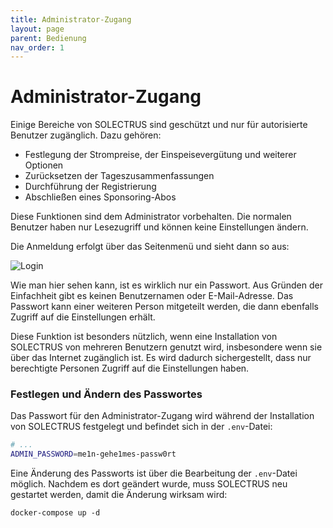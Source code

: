 ```yaml
---
title: Administrator-Zugang
layout: page
parent: Bedienung
nav_order: 1
---
```


# Administrator-Zugang

Einige Bereiche von SOLECTRUS sind geschützt und nur für autorisierte Benutzer zugänglich. Dazu gehören:

- Festlegung der Strompreise, der Einspeisevergütung und weiterer Optionen
- Zurücksetzen der Tageszusammenfassungen
- Durchführung der Registrierung
- Abschließen eines Sponsoring-Abos

Diese Funktionen sind dem Administrator vorbehalten. Die normalen Benutzer haben nur Lesezugriff und können keine Einstellungen ändern.

Die Anmeldung erfolgt über das Seitenmenü und sieht dann so aus:

<img src="{{ site.baseurl }}/assets/images/login.png" alt="Login" class="mx-auto w-full max-w-2xl rounded-full border-8 border-indigo-300" />

Wie man hier sehen kann, ist es wirklich nur ein Passwort. Aus Gründen der Einfachheit gibt es keinen Benutzernamen oder E-Mail-Adresse. Das Passwort kann einer weiteren Person mitgeteilt werden, die dann ebenfalls Zugriff auf die Einstellungen erhält.

Diese Funktion ist besonders nützlich, wenn eine Installation von SOLECTRUS von mehreren Benutzern genutzt wird, insbesondere wenn sie über das Internet zugänglich ist. Es wird dadurch sichergestellt, dass nur berechtigte Personen Zugriff auf die Einstellungen haben.

### Festlegen und Ändern des Passwortes

Das Passwort für den Administrator-Zugang wird während der Installation von SOLECTRUS festgelegt und befindet sich in der `.env`-Datei:

```bash
# ...
ADMIN_PASSWORD=me1n-gehe1mes-passw0rt
```

Eine Änderung des Passworts ist über die Bearbeitung der `.env`-Datei möglich. Nachdem es dort geändert wurde, muss SOLECTRUS neu gestartet werden, damit die Änderung wirksam wird:

```
docker-compose up -d
```
